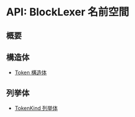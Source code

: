 # API: BlockLexer 名前空間

## 概要

## 構造体

- [Token 構造体](Token/index.md)

## 列挙体

- [TokenKind 列挙体](TokenKind/index.md)
